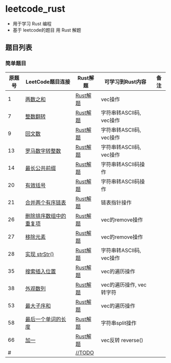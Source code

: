 # leetcode_rust

- 用于学习 Rust 编程
- 基于 leetcode的题目 用 Rust 解题

## 题目列表


### 简单题目

|原题号|LeetCode题目连接|Rust解题|可学习到Rust内容|备注|
|---|---|---|---|---|
|1|[两数之和](https://leetcode-cn.com/problems/two-sum/)|[Rust解题](./easy/two_sum/src/main.rs)|vec操作||
|7|[整数翻转](https://leetcode-cn.com/problems/reverse-integer/)|[Rust解题](./easy/reverse_integer/src/main.rs)|字符串转ASCII码, vec操作||
|9|[回文数](https://leetcode-cn.com/problems/palindrome-number/)|[Rust解题](./easy/palindrome_number/src/main.rs)|字符串转ASCII码, vec操作||
|13|[罗马数字转整数](https://leetcode-cn.com/problems/roman-to-integer)|[Rust解题](./easy/roman_to_integer/src/main.rs)|字符串转ASCII码, vec操作||
|14|[最长公共前缀](https://leetcode-cn.com/problems/longest-common-prefix)|[Rust解题](./easy/longest_common_prefix/src/main.rs)|字符串转ASCII码操作||
|20|[有效括号](https://leetcode-cn.com/problems/valid-parentheses)|[Rust解题](./easy/valid_parentheses/src/main.rs)|字符串转ASCII码操作||
|21|[合并两个有序链表](https://leetcode-cn.com/problems/merge-two-sorted-lists/)|[Rust解题](./easy/merge_two_sorted_lists/src/main.rs)|链表指针操作||
|26|[删除排序数组中的重复项](https://leetcode-cn.com/problems/remove-duplicates-from-sorted-array/)|[Rust解题](./easy/remove_duplicates_from_sorted_array/src/main.rs)|vec的remove操作||
|27|[移除元素](https://leetcode-cn.com/problems/remove-element/)|[Rust解题](./easy/remove_element/src/main.rs)|vec的remove操作||
|28|[实现 strStr()](https://leetcode-cn.com/problems/implement-strstr/)|[Rust解题](./easy/implement_strstr/src/main.rs)|字符串转ASCII码, vec操作||
|35|[搜索插入位置](https://leetcode-cn.com/problems/search-insert-position/)|[Rust解题](./easy/search_insert_position/src/main.rs)|vec的遍历操作||
|38|[外观数列](https://leetcode-cn.com/problems/count-and-say)|[Rust解题](./easy/count_and_say/src/main.rs)|vec的遍历操作, vec<u8> 转字符||
|53|[最大子序和](https://leetcode-cn.com/problems/maximum-subarray/)|[Rust解题](./easy/maximum_subarray/src/main.rs)|vec的遍历操作||
|58|[最后一个单词的长度](https://leetcode-cn.com/problems/length-of-last-word/)|[Rust解题](./easy/length_of_last_word/src/main.rs)|字符串split操作||
|66|[加一](https://leetcode-cn.com/problems/plus-one/)|[Rust解题](./easy/plus_one/src/main.rs)|vec反转 reverse()||
|#|[](https://leetcode-cn.com/problems/)|[//TODO]()|||

